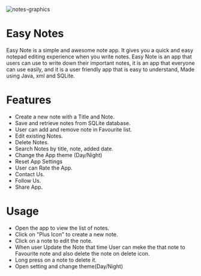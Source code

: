 
![notes-graphics](https://github.com/user-attachments/assets/25424e87-bec9-4c7c-8cf4-594f6b625ac2)

# Easy Notes
Easy Note is a simple and awesome note app. It gives you a quick and easy notepad editing experience when you write notes. Easy Note is an app that users can use to write down their important notes, it is an app that everyone can use easily, and it is a user friendly app that is easy to understand, Made using Java, xml and SQLite.

# Features
* Create a new note with a Title and Note.
* Save and retrieve notes from SQLite database.
* User can add and remove note in Favourite list.
* Edit existing Notes.
* Delete Notes.
* Search Notes by title, note, added date.
* Change the App theme (Day/Night)
* Reset App Settings
* User can Rate the App.
* Contact Us.
* Follow Us.
* Share App.


# Usage

* Open the app to view the list of notes.
* Click on "Plus Icon" to create a new note.
* Click on a note to edit the note.
* When user Update the Note that time User can meke the that note to Favourite note and also delete the note on delete icon.
* Long press on a note to delete it.
* Open setting and change theme(Day/Night)
